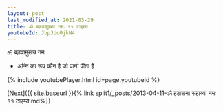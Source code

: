 ```yaml
---
layout: post
last_modified_at: 2021-03-29
title: ॐ बड़वामुखय नमः ११ टाइम्स
youtubeId: JbpJUo0jkN4
---
```

 
 
 ॐ बड़वामुखय नमः  
 
 -  अग्नि का रूप कौन है जो पानी पीता है 
 
  
 
  
 
 
 
 
 
 


{% include youtubePlayer.html id=page.youtubeId %}
 
[Next]({{ site.baseurl }}{% link  split1/_posts/2013-04-11-ॐ हठासना सहाय्या नमः ११ टाइम्स.md%})
 
